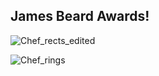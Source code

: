 ## James Beard Awards!
![Chef_rects_edited](https://github.com/user-attachments/assets/f92efbc7-f847-45f5-b08d-5383c7683e9c)

![Chef_rings](https://github.com/user-attachments/assets/7925b464-0eef-430a-88a7-e3ebb42a9daa)

